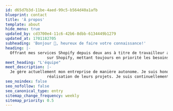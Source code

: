 ```yaml
---
id: d65d7b3d-11be-4aed-99c5-b564d40a1afb
blueprint: contact
title: 'À propos'
template: about
hide_menu: true
updated_by: cd3700e4-11c6-42b6-8dbb-6134449b1279
updated_at: 1701182705
subheading: 'Bonjour 👋, heureux de faire votre connaissance!'
heading: |-
  Offrant mes services Shopify depuis deux ans à titre de travailleur autonome, je mets à profit mes six ans d'expérience
                  sur Shopify, mettant toujours en priorité les besoins de mes clients.
meet_heading: "L'équipe"
meet_description: |-
  Je gère actuellement mon entreprise de manière autonome. Je suis honoré de la confiance quotidienne de mes clients dans la
                  réalisation de leurs projets. Je suis continuellement à la recherche de nouveaux partenariats!
seo_noindex: false
seo_nofollow: false
seo_canonical_type: entry
sitemap_change_frequency: weekly
sitemap_priority: 0.5
---
```

